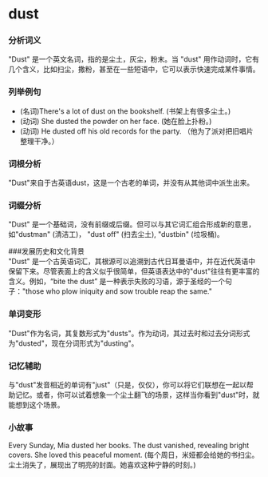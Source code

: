 # dust

### 分析词义

  

"Dust" 是一个英文名词，指的是尘土，灰尘，粉末。当 "dust" 用作动词时，它有几个含义，比如扫尘，撒粉，甚至在一些短语中，它可以表示快速完成某件事情。

  

### 列举例句

  

*   (名词)There's a lot of dust on the bookshelf. (书架上有很多尘土。)
*   (动词) She dusted the powder on her face. (她在脸上扑粉。)
*   (动词) He dusted off his old records for the party. （他为了派对把旧唱片整理干净。）

  

### 词根分析

  

"Dust"来自于古英语dust，这是一个古老的单词，并没有从其他词中派生出来。

  

### 词缀分析

  

"Dust" 是一个基础词，没有前缀或后缀。但可以与其它词汇组合形成新的意思，如"dustman" (清洁工)， "dust off" (扫去尘土), "dustbin" (垃圾桶)。

  

###发展历史和文化背景  
"Dust" 是一个古英语词汇，其根源可以追溯到古代日耳曼语中，并在近代英语中保留下来。尽管表面上的含义似乎很简单，但英语表达中的"dust"往往有更丰富的含义。例如，“bite the dust” 是一种表示失败的习语，源于圣经的一个句子："those who plow iniquity and sow trouble reap the same."

  

### 单词变形

  

"Dust"作为名词，其复数形式为"dusts"。作为动词，其过去时和过去分词形式为"dusted"，现在分词形式为"dusting"。

  

### 记忆辅助

  

与"dust"发音相近的单词有"just"（只是，仅仅），你可以将它们联想在一起以帮助记忆。或者，你可以试着想象一个尘土翻飞的场景，这样当你看到"dust"时，就能想到这个场景。

  

### 小故事

  

Every Sunday, Mia dusted her books. The dust vanished, revealing bright covers. She loved this peaceful moment. (每个周日，米娅都会给她的书扫尘。尘土消失了，展现出了明亮的封面。她喜欢这种宁静的时刻。)
